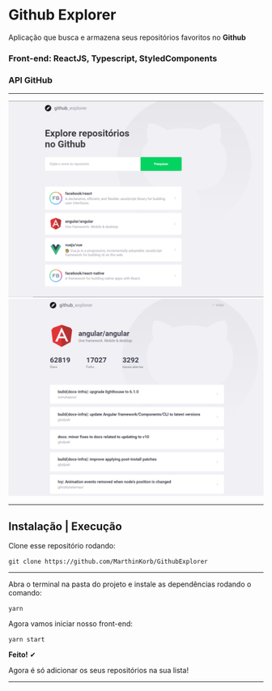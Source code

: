 # Github Explorer

Aplicação que busca e armazena seus repositórios favoritos no **Github**

### Front-end: ReactJS, Typescript, StyledComponents
### API GitHub

----------------------------------------------------

<p align="center">
<img src=".github/exp1.png" width=800">
<img src=".github/exp2.png" width=800">
</p>

----------------------------------------------------

## Instalação | Execução

Clone esse repositório rodando:

    git clone https://github.com/MarthinKorb/GithubExplorer


----------------------------------------------------

Abra o terminal na pasta do projeto e instale as dependências rodando o comando:

    yarn

Agora vamos iniciar nosso front-end:

    yarn start

**Feito!** ✔

Agora é só adicionar os seus repositórios na sua lista!

----------------------------------------------------


